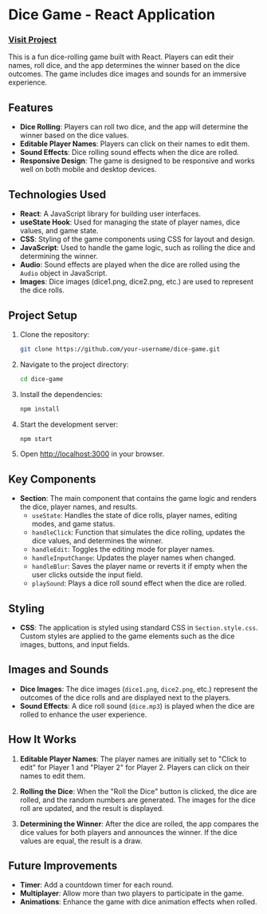 # Dice Game - React Application
### [Visit Project](https://dicee-game-six.vercel.app/)

This is a fun dice-rolling game built with React. Players can edit their names, roll dice, and the app determines the winner based on the dice outcomes. The game includes dice images and sounds for an immersive experience.

## Features

- **Dice Rolling**: Players can roll two dice, and the app will determine the winner based on the dice values.
- **Editable Player Names**: Players can click on their names to edit them.
- **Sound Effects**: Dice rolling sound effects when the dice are rolled.
- **Responsive Design**: The game is designed to be responsive and works well on both mobile and desktop devices.

## Technologies Used

- **React**: A JavaScript library for building user interfaces.
- **useState Hook**: Used for managing the state of player names, dice values, and game state.
- **CSS**: Styling of the game components using CSS for layout and design.
- **JavaScript**: Used to handle the game logic, such as rolling the dice and determining the winner.
- **Audio**: Sound effects are played when the dice are rolled using the `Audio` object in JavaScript.
- **Images**: Dice images (dice1.png, dice2.png, etc.) are used to represent the dice rolls.

## Project Setup

1. Clone the repository:

    ```bash
    git clone https://github.com/your-username/dice-game.git
    ```

2. Navigate to the project directory:

    ```bash
    cd dice-game
    ```

3. Install the dependencies:

    ```bash
    npm install
    ```

4. Start the development server:

    ```bash
    npm start
    ```

5. Open [http://localhost:3000](http://localhost:3000) in your browser.

## Key Components

- **Section**: The main component that contains the game logic and renders the dice, player names, and results.
    - `useState`: Handles the state of dice rolls, player names, editing modes, and game status.
    - `handleClick`: Function that simulates the dice rolling, updates the dice values, and determines the winner.
    - `handleEdit`: Toggles the editing mode for player names.
    - `handleInputChange`: Updates the player names when changed.
    - `handleBlur`: Saves the player name or reverts it if empty when the user clicks outside the input field.
    - `playSound`: Plays a dice roll sound effect when the dice are rolled.

## Styling

- **CSS**: The application is styled using standard CSS in `Section.style.css`. Custom styles are applied to the game elements such as the dice images, buttons, and input fields.

## Images and Sounds

- **Dice Images**: The dice images (`dice1.png`, `dice2.png`, etc.) represent the outcomes of the dice rolls and are displayed next to the players.
- **Sound Effects**: A dice roll sound (`dice.mp3`) is played when the dice are rolled to enhance the user experience.

## How It Works

1. **Editable Player Names**: The player names are initially set to "Click to edit" for Player 1 and "Player 2" for Player 2. Players can click on their names to edit them.
   
2. **Rolling the Dice**: When the "Roll the Dice" button is clicked, the dice are rolled, and the random numbers are generated. The images for the dice roll are updated, and the result is displayed.

3. **Determining the Winner**: After the dice are rolled, the app compares the dice values for both players and announces the winner. If the dice values are equal, the result is a draw.

## Future Improvements

- **Timer**: Add a countdown timer for each round.
- **Multiplayer**: Allow more than two players to participate in the game.
- **Animations**: Enhance the game with dice animation effects when rolled.
